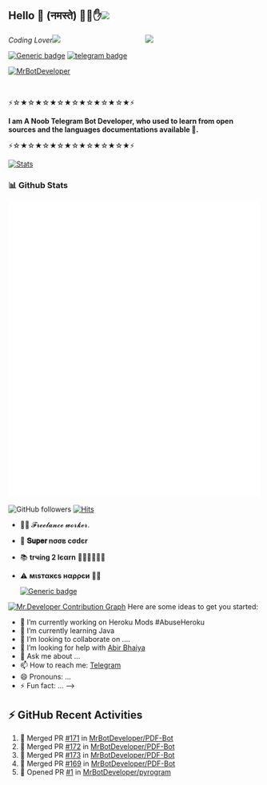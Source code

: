 <h2> Hello 👋 (नमस्ते) 👋💜✋<img src="https://media.giphy.com/media/12oufCB0MyZ1Go/giphy.gif" width="50"></h2> <img align='right' src="https://media.giphy.com/media/M9gbBd9nbDrOTu1Mqx/giphy.gif" width="230"> <p><em>Coding Lover<img src="https://media.giphy.com/media/WUlplcMpOCEmTGBtBW/giphy.gif" width="30"> </em></p>

[![Generic badge](https://img.shields.io/badge/REACHME-@-<COLOR>.svg)](https://github.com/MrBotDeveloper) [![telegram badge](https://img.shields.io/badge/MrBotDeveloper-30302f?style=flat&logo=telegram)](https://telegram.dog/MrBot_Developer)

<p align="left"> <a href="https://github.com/MrBotDeveloper/"><img width="220px" height="35" src="https://komarev.com/ghpvc/?username=MrBotDeveloper&label=PROFILE%20VISITORS&color=blueviolet&style=flat-square" alt="MrBotDeveloper" /></a> </p><br>

⚡☆★☆★☆★☆★☆★☆★☆★☆★⚡

<b>
I am A Noob Telegram Bot Developer, who used to learn from open sources and the languages documentations available 📃. </b>

⚡☆★☆★☆★☆★☆★☆★☆★☆★⚡

[![Stats](https://github-readme-stats.vercel.app/api?username=MrBotDeveloper&hide=prs&count_private=true&show_icons=true&theme=cobalt)](https://github.com/anuraghazra/github-readme-stats)


### 📊 Github Stats<a href='https://github.com/MrBotDeveloper/GitHub-Statistics'> 
  
  ![Stats Overview](https://raw.githubusercontent.com/MrBotDeveloper/GitHub-Statistics/output/generated/overview.svg) 
  ![Most Used Languages](https://raw.githubusercontent.com/MrBotDeveloper/GitHub-Statistics/output/generated/languages.svg) </a>



![GitHub followers](https://img.shields.io/github/followers/MrBotDeveloper??style=social&logo=GitHub)
[![Hits](https://hits.seeyoufarm.com/api/count/incr/badge.svg?url=https%3A%2F%2Fgithub.com%2FMrBotDeveloper%2F&count_bg=%230D62FF&title_bg=%23FF0000&icon=github.svg&icon_color=%23E7E7E7&title=HITS&edge_flat=true)](https://hits.seeyoufarm.com)




- 👨‍💼 𝓕𝓻𝓮𝓮𝓵𝓪𝓷𝓬𝓮  𝔀𝓸𝓻𝓴𝓮𝓻.
- 🌚 <b>𝐒𝐮𝐩𝐞𝐫 nσσв cσdєr</b>
- 📚 <b>trчíng 2 lєαrn</b> 🚶🏻‍♂️🚶🏻‍♂️
- ⚠️ <b>мιѕтαкєѕ нαρρєи</b> 🤷‍♂️

  [![Generic badge](https://img.shields.io/badge/AnyㅤDσυႦƚʂ..ㅤping@-Mr._Developer-RED.svg)](https://telegram.dog/Mr_Pro_Noob)

 [![Mr.Developer Contribution Graph](https://activity-graph.herokuapp.com/graph?username=MrBotDeveloper&bg_color=1F222E&color=F8D866&line=F85D7F&point=FFFFFF&hide_border=true)](https://github.com/MrBotDeveloper)
Here are some ideas to get you started:

- 🔭 I’m currently working on Heroku Mods #AbuseHeroku
- 🌱 I’m currently learning Java
- 👯 I’m looking to collaborate on ....
- 🤔 I’m looking for help with [Abir Bhaiya](https://GitHub.com/AbirHasan2005)
- 💬 Ask me about ...
- 📫 How to reach me: [Telegram](https://t.me/Mr_Pro_Noob)
- 😄 Pronouns: ...
- ⚡ Fun fact: ...
-->

## ⚡ GitHub Recent Activities 

<!--START_SECTION:activity-->


1. 🎉 Merged PR [#171](https://github.com/MrBotDeveloper/PDF-Bot/pull/171) in [MrBotDeveloper/PDF-Bot](https://github.com/MrBotDeveloper/PDF-Bot)
2. 🎉 Merged PR [#172](https://github.com/MrBotDeveloper/PDF-Bot/pull/172) in [MrBotDeveloper/PDF-Bot](https://github.com/MrBotDeveloper/PDF-Bot)
3. 🎉 Merged PR [#173](https://github.com/MrBotDeveloper/PDF-Bot/pull/173) in [MrBotDeveloper/PDF-Bot](https://github.com/MrBotDeveloper/PDF-Bot)
4. 🎉 Merged PR [#169](https://github.com/MrBotDeveloper/PDF-Bot/pull/169) in [MrBotDeveloper/PDF-Bot](https://github.com/MrBotDeveloper/PDF-Bot)
5. 💪 Opened PR [#1](https://github.com/MrBotDeveloper/pyrogram/pull/1) in [MrBotDeveloper/pyrogram](https://github.com/MrBotDeveloper/pyrogram)
<!--END_SECTION:activity-->
